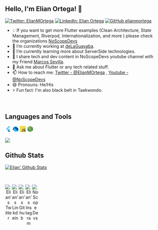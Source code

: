 ## Hello, I'm Elian Ortega! 👋

<!-- <p align="left"> <img src="https://komarev.com/ghpvc/?username=elian-ortega&label=Views&color=blue&style=plastic" alt="elian-ortega" /> </p> -->

[![Twitter: ElianMOrtega](https://img.shields.io/twitter/follow/ElianMOrtega?style=social)](https://twitter.com/ElianMOrtega)
[![LinkedIn: Elian Ortega](https://img.shields.io/badge/ElianOrtega-blue?style=flat-square&logo=Linkedin&logoColor=white&link=www.linkedin.com/in/elian-ortega/)](https://www.linkedin.com/in/elian-ortega)
[![GitHub elianmortega](https://img.shields.io/github/followers/elianmortega?label=follow&style=social)](https://github.com/elianmortega)

- 💡 If you want to get more Flutter examples (Clean Architecture, State Management, Riverpod, Internationalization, and more ) please check the organizations [NoScopeDevs](https://github.com/NoScopeDevs)
- 🔭 I’m currently working at [deLaGuayaba](https://delaguayaba.com).
- 🌱 I’m currently learning more about ServerSide technologies.
- 👯 I share tech and dev content in NoScopeDevs youtube channel with my Friend [Marcos Sevilla](https://github.com/marcossevilla/marcossevilla).
- 💬 Ask me about Flutter or any tech related stuff.
- 📫 How to reach me: [Twitter - @ElianMOrtega](https://twitter.com/ElianMOrtega) , [Youtube - @NoScopeDevs](https://www.youtube.com/channel/UCPz6bJ3DptMMXu7_hMb1oJQ)
- 😄 Pronouns: He/His
- ⚡ Fun fact: I'm also black belt in Taekwondo.
<!--- 🤔 I’m looking for help with VelocityX documentation. -->

<br/>

## Languages and Tools

<code><img height="20" src="https://raw.githubusercontent.com/github/explore/80688e429a7d4ef2fca1e82350fe8e3517d3494d/topics/flutter/flutter.png"></code>
<code><img height="20" src="https://raw.githubusercontent.com/github/explore/80688e429a7d4ef2fca1e82350fe8e3517d3494d/topics/dart/dart.png"></code>
<code><img height="20" src="https://raw.githubusercontent.com/github/explore/80688e429a7d4ef2fca1e82350fe8e3517d3494d/topics/javascript/javascript.png"></code>
<code><img height="20" src="https://raw.githubusercontent.com/github/explore/80688e429a7d4ef2fca1e82350fe8e3517d3494d/topics/nodejs/nodejs.png"></code>    

<a href="https://github.com/elian-ortega">
  <img align="center" src="https://github-readme-stats.vercel.app/api/top-langs/?username=elian-ortega&theme=light&hide_langs_below=1" />
</a>
<!-- <a href="https://github.com/elian-ortega">
 <img align="center" src="https://github-readme-stats.vercel.app/api?username=elian-ortega&show_icons=true&theme=light&line_height=27" alt="Github Stats"/>
</a> -->


## Github Stats

[![Elian' Github Stats](https://github-readme-stats.vercel.app/api?username=elianmortega&count_private=true&theme=default&show_icons=true)](https://github.com/elianmortega)

<div align="center">

<br/>
<br/>

<a href="https://twitter.com/ElianOrtegaNCA">
  <img align="left" alt="Elian's Twitter" width="22px" src="https://cdn.jsdelivr.net/npm/simple-icons@v3/icons/twitter.svg" />
</a>
<a href="https://www.linkedin.com/in/elian-ortega">
  <img align="left" alt="Elian's Linkdein" width="22px" src="https://cdn.jsdelivr.net/npm/simple-icons@v3/icons/linkedin.svg" />
</a>
<a href="https://github.com/elianmortega">
  <img align="left" alt="Elian's Github" width="22px" src="https://cdn.jsdelivr.net/npm/simple-icons@v3/icons/github.svg" />
</a>

<a href="https://www.instagram.com/elian.ortega.nca/">
  <img align="left" alt="Elian's Instagram" width="22px" src="https://cdn.jsdelivr.net/npm/simple-icons@v3/icons/instagram.svg" />
</a>
<a href="https://www.youtube.com/channel/UCPz6bJ3DptMMXu7_hMb1oJQ">
  <img align="left" alt="No Scope Devs" width="22px" src="https://cdn.jsdelivr.net/npm/simple-icons@v3/icons/youtube.svg" />
</a>

</div>
